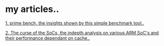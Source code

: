 # my articles..

[1. prime bench, the insights shown by this simple benchmark tool..](https://zephyrlabs.github.io/articles/1/)

[2. The curse of the SoCs, the indepth analysis on various ARM SoC's and their performance dependant on cache..](https://zephyrlabs.github.io/articles/2/)